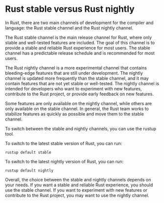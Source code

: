 # Rust stable versus Rust nightly

In Rust, there are two main channels of development for the compiler and language: the Rust stable channel and the Rust nightly channel.

The Rust stable channel is the main release channel for Rust, where only stable and well-tested features are included. The goal of this channel is to provide a stable and reliable Rust experience for most users. The stable channel has a predictable release schedule and is recommended for most users.

The Rust nightly channel is a more experimental channel that contains bleeding-edge features that are still under development. The nightly channel is updated more frequently than the stable channel, and it may contain features that are not yet stable or well-tested. The nightly channel is intended for developers who want to experiment with new features, contribute to the Rust project, or provide early feedback on new features.

Some features are only available on the nightly channel, while others are only available on the stable channel. In general, the Rust team works to stabilize features as quickly as possible and move them to the stable channel.

To switch between the stable and nightly channels, you can use the rustup tool. 

To switch to the latest stable version of Rust, you can run:

```
rustup default stable
```

To switch to the latest nightly version of Rust, you can run:

```
rustup default nightly
```

Overall, the choice between the stable and nightly channels depends on your needs. If you want a stable and reliable Rust experience, you should use the stable channel. If you want to experiment with new features or contribute to the Rust project, you may want to use the nightly channel.